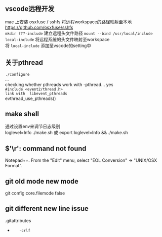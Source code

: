 ## vscode远程开发  
mac 上安装 osxfuse / sshfs 将远程workspace的路径映射至本地
https://github.com/osxfuse/sshfs  
`mkdir ???-include` 建立远程头文件路径
`mount --bind /usr/local/include local-include` 将远程系统的头文件映射至workspace  
将 `local-include` 添加至vscode的setting中

## 关于pthread
``./configure ``  
...  
checking whether pthreads work with -pthread... yes  
``#include <event2/thread.h>``  
``link with  libevent_pthreads``  
evthread_use_pthreads()  

## make shell  
通过设置env来调节日志级别  
loglevel=Info ./make.sh 或 export loglevel=Info && ./make.sh

## $'\r': command not found  
Notepad++. From the "Edit" menu, select "EOL Conversion" -> "UNIX/OSX Format".   
## git old mode new mode  
git config core.filemode false  
## git different new line issue  
.gitattributes  
*        -crlf
